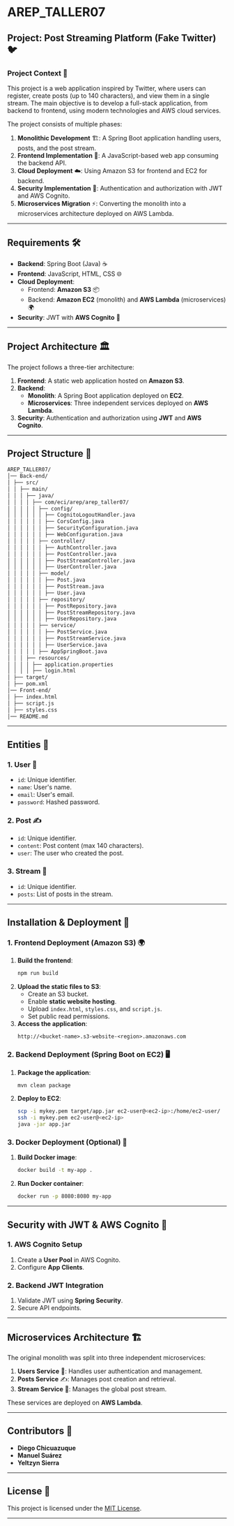 # **AREP_TALLER07**
## **Project: Post Streaming Platform (Fake Twitter) 🐦**

### **Project Context** 📖
This project is a web application inspired by Twitter, where users can register, create posts (up to 140 characters), and view them in a single stream. The main objective is to develop a full-stack application, from backend to frontend, using modern technologies and AWS cloud services.

The project consists of multiple phases:
1. **Monolithic Development** 🏗️: A Spring Boot application handling users, posts, and the post stream.
2. **Frontend Implementation** 🎨: A JavaScript-based web app consuming the backend API.
3. **Cloud Deployment** ☁️: Using Amazon S3 for frontend and EC2 for backend.
4. **Security Implementation** 🔐: Authentication and authorization with JWT and AWS Cognito.
5. **Microservices Migration** ⚡: Converting the monolith into a microservices architecture deployed on AWS Lambda.

---

## **Requirements** 🛠️
- **Backend**: Spring Boot (Java) ☕
- **Frontend**: JavaScript, HTML, CSS 🌐
- **Cloud Deployment**:
  - Frontend: **Amazon S3** 📦
  - Backend: **Amazon EC2** (monolith) and **AWS Lambda** (microservices) 🌍
- **Security**: JWT with **AWS Cognito** 🔑

---

## **Project Architecture** 🏛️
The project follows a three-tier architecture:

1. **Frontend**: A static web application hosted on **Amazon S3**.
2. **Backend**:
   - **Monolith**: A Spring Boot application deployed on **EC2**.
   - **Microservices**: Three independent services deployed on **AWS Lambda**.
3. **Security**: Authentication and authorization using **JWT** and **AWS Cognito**.

---

## **Project Structure** 📂
```bash
AREP_TALLER07/
│── Back-end/
│ ├── src/
│ │ ├── main/
│ │ │ ├── java/
│ │ │ │ ├── com/eci/arep/arep_taller07/
│ │ │ │ │ ├── config/
│ │ │ │ │ │ ├── CognitoLogoutHandler.java
│ │ │ │ │ │ ├── CorsConfig.java
│ │ │ │ │ │ ├── SecurityConfiguration.java
│ │ │ │ │ │ ├── WebConfiguration.java
│ │ │ │ │ ├── controller/
│ │ │ │ │ │ ├── AuthController.java
│ │ │ │ │ │ ├── PostController.java
│ │ │ │ │ │ ├── PostStreamController.java
│ │ │ │ │ │ ├── UserController.java
│ │ │ │ │ ├── model/
│ │ │ │ │ │ ├── Post.java
│ │ │ │ │ │ ├── PostStream.java
│ │ │ │ │ │ ├── User.java
│ │ │ │ │ ├── repository/
│ │ │ │ │ │ ├── PostRepository.java
│ │ │ │ │ │ ├── PostStreamRepository.java
│ │ │ │ │ │ ├── UserRepository.java
│ │ │ │ │ ├── service/
│ │ │ │ │ │ ├── PostService.java
│ │ │ │ │ │ ├── PostStreamService.java
│ │ │ │ │ │ ├── UserService.java
│ │ │ │ │ ├── AppSpringBoot.java
│ │ │ ├── resources/
│ │ │ │ ├── application.properties
│ │ │ │ ├── login.html
│ ├── target/
│ ├── pom.xml
│── Front-end/
│ ├── index.html
│ ├── script.js
│ ├── styles.css
│── README.md
```

---

## **Entities** 📜

### **1. User** 👤
- `id`: Unique identifier.
- `name`: User's name.
- `email`: User's email.
- `password`: Hashed password.

### **2. Post** ✍️
- `id`: Unique identifier.
- `content`: Post content (max 140 characters).
- `user`: The user who created the post.

### **3. Stream** 📢
- `id`: Unique identifier.
- `posts`: List of posts in the stream.

---

## **Installation & Deployment** 🚀

### **1. Frontend Deployment (Amazon S3)** 🌍
1. **Build the frontend**:
   ```bash
   npm run build
   ```
2. **Upload the static files to S3**:
   - Create an S3 bucket.
   - Enable **static website hosting**.
   - Upload `index.html`, `styles.css`, and `script.js`.
   - Set public read permissions.
3. **Access the application**:
   ```
   http://<bucket-name>.s3-website-<region>.amazonaws.com
   ```

### **2. Backend Deployment (Spring Boot on EC2)** 🖥️
1. **Package the application**:
   ```bash
   mvn clean package
   ```
2. **Deploy to EC2**:
   ```bash
   scp -i mykey.pem target/app.jar ec2-user@<ec2-ip>:/home/ec2-user/
   ssh -i mykey.pem ec2-user@<ec2-ip>
   java -jar app.jar
   ```

### **3. Docker Deployment (Optional)** 🐳
1. **Build Docker image**:
   ```bash
   docker build -t my-app .
   ```
2. **Run Docker container**:
   ```bash
   docker run -p 8080:8080 my-app
   ```

---

## **Security with JWT & AWS Cognito** 🔐

### **1. AWS Cognito Setup**
1. Create a **User Pool** in AWS Cognito.
2. Configure **App Clients**.

### **2. Backend JWT Integration**
1. Validate JWT using **Spring Security**.
2. Secure API endpoints.

---

## **Microservices Architecture** 🏗️

The original monolith was split into three independent microservices:
1. **Users Service** 👤: Handles user authentication and management.
2. **Posts Service** ✍️: Manages post creation and retrieval.
3. **Stream Service** 📢: Manages the global post stream.

These services are deployed on **AWS Lambda**.

---

## **Contributors** 🤝
- **Diego Chicuazuque**
- **Manuel Suárez**
- **Yeltzyn Sierra**

---

## **License** 📜
This project is licensed under the [MIT License](https://opensource.org/licenses/MIT).

---

